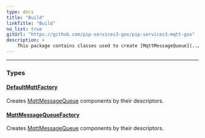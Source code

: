 ```yaml
---
type: docs
title: "Build"
linkTitle: "Build"
no_list: true
gitUrl: "https://github.com/pip-services3-gox/pip-services3-mqtt-gox"
description: >
    This package contains classes used to create [MqttMessageQueue](../../mqtt/queues/mqtt_message_queue/) components by their descriptors. 
---
```

---
<div class="module-body"> 

### Types

#### [DefaultMqttFactory](default_mqtt_factory)
 Creates [MqttMessageQueue](../../mqtt/queues/mqtt_message_queue/) components by their descriptors.

#### [MqttMessageQueueFactory](mqtt_message_queue_factory)
Creates [MqttMessageQueue](../../mqtt/queues/mqtt_message_queue/) components by their descriptors. 


</div>

